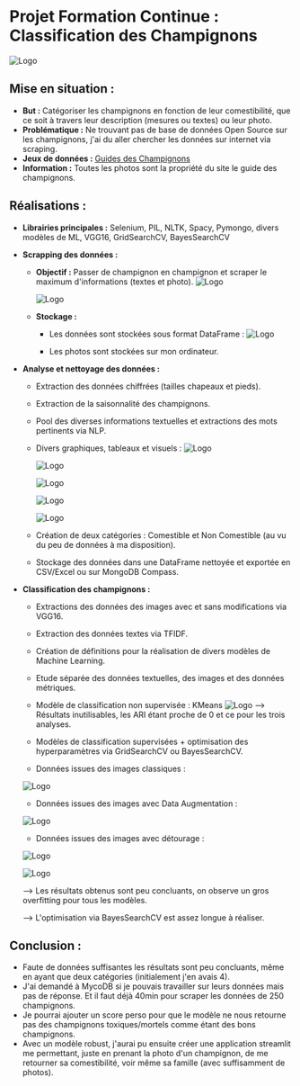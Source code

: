 # Projet Formation Continue : Classification des Champignons
![Logo](photos/Morilles.jpg)


## Mise en situation :
- **But :** Catégoriser les champignons en fonction de leur comestibilité, que ce soit à travers leur description (mesures ou textes) ou leur photo.
- **Problématique :** Ne trouvant pas de base de données Open Source sur les champignons, j'ai du aller chercher les données sur internet via scraping. 
- **Jeux de données :** [Guides des Champignons](https://www.guidedeschampignons.com/)
- **Information :** Toutes les photos sont la propriété du site le guide des champignons.


## Réalisations :
- **Librairies principales :** Selenium, PIL, NLTK, Spacy, Pymongo, divers modèles de ML, VGG16, GridSearchCV, BayesSearchCV
   
- **Scrapping des données :**
	- **Objectif :** Passer de champignon en champignon et scraper le maximum d'informations (textes et photo).
      	![Logo](photos/LesChampignons.png)
          
      	![Logo](photos/Champignon.png)
	- **Stockage :**
 		- Les données sont stockées sous format DataFrame :
     		![Logo](photos/DataFrameInitiale.png)
     
   		- Les photos sont stockées sur mon ordinateur.

- **Analyse et nettoyage des données :**
	- Extraction des données chiffrées (tailles chapeaux et pieds).
 	- Extraction de la saisonnalité des champignons.
  	- Pool des diverses informations textuelles et extractions des mots pertinents via NLP.
  	- Divers graphiques, tableaux et visuels :
  	  ![Logo](photos/Graphiques.png)
  	  
  	  ![Logo](photos/Graphique2.png)
  	  
  	  ![Logo](photos/TableauCroisé.png)
  	  
  	  ![Logo](photos/TopTen.png)
  	  
  	  ![Logo](photos/WordCloud.png)
  	  
  	- Création de deux catégories : Comestible et Non Comestible (au vu du peu de données à ma disposition).
  	- Stockage des données dans une DataFrame nettoyée et exportée en CSV/Excel ou sur MongoDB Compass.
  	  
- **Classification des champignons :** 
  	- Extractions des données des images avec et sans modifications via VGG16.
  	- Extraction des données textes via TFIDF.
  	- Création de définitions pour la réalisation de divers modèles de Machine Learning.
  	- Etude séparée des données textuelles, des images et des données métriques.
  	- Modèle de classification non supervisée : KMeans
        ![Logo](photos/ClassificationNonSupervisée.png)
        --> Résultats inutilisables, les ARI étant proche de 0 et ce pour les trois analyses. 	  

  	- Modèles de classification supervisées + optimisation des hyperparamètres via GridSearchCV ou BayesSearchCV.
  	- Données issues des images classiques :
      
   	![Logo](photos/Resultat1.png)

	- Données issues des images avec Data Augmentation :
    
	![Logo](photos/Resultat2.png)

	- Données issues des images avec détourage :
    
	![Logo](photos/PhotoDetouree.png)

	![Logo](photos/Resultat3.png)

	--> Les résultats obtenus sont peu concluants, on observe un gros overfitting pour tous les modèles.
  
  	--> L'optimisation via BayesSearchCV est assez longue à réaliser. 

## Conclusion :
  - Faute de données suffisantes les résultats sont peu concluants, même en ayant que deux catégories (initialement j'en avais 4).
  - J'ai demandé à MycoDB si je pouvais travailler sur leurs données mais pas de réponse. Et il faut déjà 40min pour scraper les données de 250 champignons.
  - Je pourrai ajouter un score perso pour que le modèle ne nous retourne pas des champignons toxiques/mortels comme étant des bons champignons.
  - Avec un modèle robust, j'aurai pu ensuite créer une application streamlit me permettant, juste en prenant la photo d'un champignon, de me retourner sa comestibilité, voir même sa famille (avec suffisamment de photos). 
 
